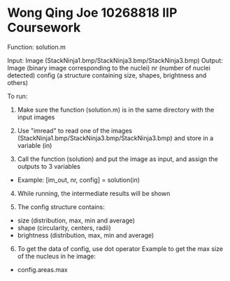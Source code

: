 Wong Qing Joe
10268818
IIP Coursework
=============================

Function: solution.m

Input: Image (StackNinja1.bmp/StackNinja3.bmp/StackNinja3.bmp)
Output: Image (binary image corresponding to the nuclei)
        nr (number of nuclei detected)
        config (a structure containing size, shapes, brightness and others)

To run:
1) Make sure the function (solution.m) is in the same directory with the input images

2) Use "imread" to read one of the images (StackNinja1.bmp/StackNinja3.bmp/StackNinja3.bmp) and store in a variable (in)

3) Call the function (solution) and put the image as input, and assign the outputs to 3 variables
  - Example: [im_out, nr, config] = solution(in)

4) While running, the intermediate results will be shown

5) The config structure contains:
  - size (distribution, max, min and average)
  - shape (circularity, centers, radii)
  - brightness (distribution, max, min and average)

6) To get the data of config, use dot operator
   Example to get the max size of the nucleus in he image:
  - config.areas.max

